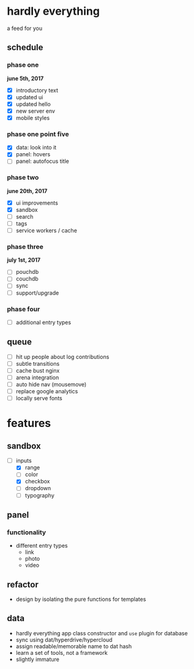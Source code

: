 # hardly everything
a feed for you

## schedule

### phase one
**june 5th, 2017**
- [x] introductory text
- [x] updated ui
- [x] updated hello
- [x] new server env
- [x] mobile styles

### phase one point five
- [x] data: look into it
- [x] panel: hovers
- [ ] panel: autofocus title

### phase two
**june 20th, 2017**
- [x] ui improvements
- [x] sandbox
- [ ] search
- [ ] tags
- [ ] service workers / cache

### phase three
**july 1st, 2017**
- [ ] pouchdb
- [ ] couchdb
- [ ] sync
- [ ] support/upgrade

### phase four
- [ ] additional entry types

## queue
- [ ] hit up people about log contributions
- [ ] subtle transitions
- [ ] cache bust nginx
- [ ] arena integration
- [ ] auto hide nav (mousemove)
- [ ] replace google analytics
- [ ] locally serve fonts

# features

## sandbox
- [ ] inputs
  - [x] range
  - [ ] color
  - [x] checkbox
  - [ ] dropdown
  - [ ] typography

## panel

### functionality
- different entry types
  - link
  - photo
  - video

## refactor
- design by isolating the pure functions for templates

## data
- hardly everything app class constructor and `use` plugin for database
- sync using dat/hyperdrive/hypercloud
- assign readable/memorable name to dat hash
- learn a set of tools, not a framework
- slightly immature
